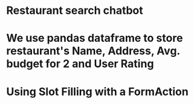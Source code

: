 # Restaurant search chatbot
# We use pandas dataframe to store restaurant's Name, Address, Avg. budget for 2 and User Rating
# Using Slot Filling with a FormAction
